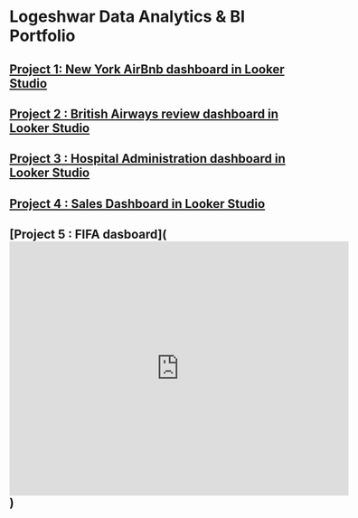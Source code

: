 # Logeshwar Data Analytics & BI Portfolio

## [Project 1: New York AirBnb dashboard in Looker Studio](https://lookerstudio.google.com/reporting/dbd57e6a-33e0-40d1-90b6-52002da34ba3)

## [Project 2 : British Airways review dashboard in Looker Studio](https://lookerstudio.google.com/reporting/200238d2-de02-4b28-ba09-19a8b55afa3a/page/J3y1D)

## [Project 3 : Hospital Administration dashboard in Looker Studio](https://lookerstudio.google.com/reporting/142a3a16-ec1e-44ee-a329-deb96d87d706/page/p_jdqj8xychd)

## [Project 4 : Sales Dashboard in Looker Studio](https://lookerstudio.google.com/embed/reporting/c18b1fc9-96c3-4294-912b-9ca980991e3e/page/4UAxD)

## [Project 5 : FIFA dasboard](<iframe width="600" height="450" src="https://lookerstudio.google.com/embed/reporting/1dcf9fb7-189d-4b21-a8b1-e1506e68c965/page/MmvyD" frameborder="0" style="border:0" allowfullscreen sandbox="allow-storage-access-by-user-activation allow-scripts allow-same-origin allow-popups allow-popups-to-escape-sandbox"></iframe>)
